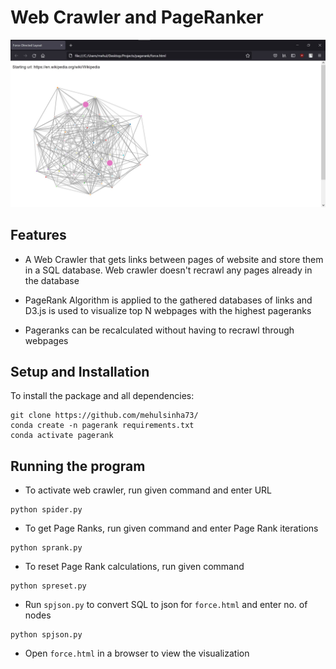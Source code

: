 # Web Crawler and PageRanker

<img src="wikirank.jpg"> 

## Features

- A Web Crawler that gets links between pages of website and store them in a SQL database. Web crawler doesn't recrawl any pages already in the database

- PageRank Algorithm is applied to the gathered databases of links and D3.js is used to visualize top N webpages with the highest pageranks

- Pageranks can be recalculated without having to recrawl through webpages

## Setup and Installation

To install the package and all dependencies:

```
git clone https://github.com/mehulsinha73/
conda create -n pagerank requirements.txt
conda activate pagerank
```

## Running the program

- To activate web crawler, run given command and enter URL

```
python spider.py
```

- To get Page Ranks, run given command and enter Page Rank iterations

```
python sprank.py
```

- To reset Page Rank calculations, run given command

```
python spreset.py
```

- Run `spjson.py` to convert SQL to json for `force.html` and enter no. of nodes

```
python spjson.py
```

- Open `force.html` in a browser to view the visualization
